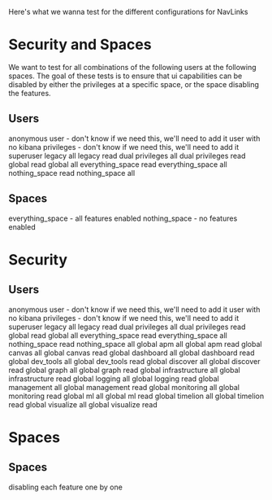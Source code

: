 Here's what we wanna test for the different configurations for NavLinks

# Security and Spaces

We want to test for all combinations of the following users at the following spaces. The goal of these tests is to ensure that ui capabilities can be disabled by either the privileges at a specific space, or the space disabling the features.

## Users
anonymous user - don't know if we need this, we'll need to add it
user with no kibana privileges - don't know if we need this, we'll need to add it
superuser
legacy all
legacy read
dual privileges all
dual privileges read
global read
global all
everything_space read
everything_space all
nothing_space read
nothing_space all

## Spaces
everything_space - all features enabled
nothing_space - no features enabled

# Security

## Users
anonymous user - don't know if we need this, we'll need to add it
user with no kibana privileges - don't know if we need this, we'll need to add it
superuser
legacy all
legacy read
dual privileges all
dual privileges read
global read
global all
everything_space read
everything_space all
nothing_space read
nothing_space all
global apm all
global apm read
global canvas all
global canvas read
global dashboard all
global dashboard read
global dev_tools all
global dev_tools read
global discover all
global discover read
global graph all
global graph read
global infrastructure all
global infrastructure read
global logging all
global logging read
global management all
global management read
global monitoring all
global monitoring read
global ml all
global ml read
global timelion all
global timelion read
global visualize all
global visualize read

# Spaces

## Spaces
disabling each feature one by one
